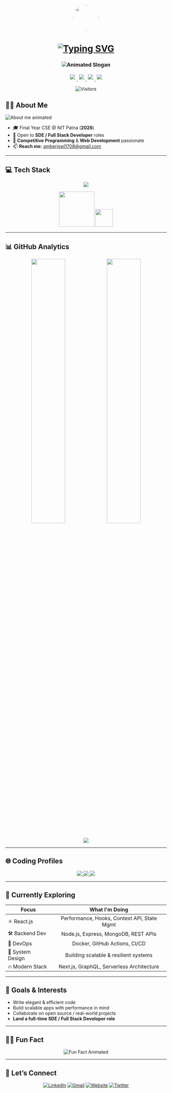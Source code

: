 <!-- PROFILE HEADER -->
<p align="center">
  <img src="https://media.giphy.com/media/L8K62iTDkzGX6/giphy.gif" width="80" style="border-radius:50%"/>
</p>

<h1 align="center">
  <a href="https://amberjaiswal-portfolio.netlify.app/" target="_blank" rel="noopener">
    <img src="https://readme-typing-svg.herokuapp.com/?font=Fira+Code&weight=800&size=37&pause=1000&color=36BCF7&center=true&vCenter=true&multiline=true&width=750&height=60&lines=Hi+%F0%9F%91%8B%2C+I'm+Amber+Jaiswal" alt="Typing SVG" />
  </a>
</h1>

<h3 align="center">
  <img src="https://readme-typing-svg.herokuapp.com?font=Fira+Code&duration=2500&pause=500&color=0FFF95&center=true&repeat=true&multiline=true&width=730&lines=Code+with+Vision.+Build+with+Passion.;Shaping+Tomorrow+with+Logic+%26+Creativity.💡💻" alt="Animated Slogan" />
</h3>

<!-- Social Links Animated -->
<p align="center">
  <a href="mailto:amberjswl1708@gmail.com">
    <img src="https://img.shields.io/badge/Gmail-D14836?style=for-the-badge&logo=gmail&logoColor=white&labelColor=000000&logoWidth=30&label=Email&longCache=true" style="margin:4px; animation: pulse 1.5s infinite;" />
  </a>
  <a href="https://www.linkedin.com/in/amber-jaiswal-199a81279/">
    <img src="https://img.shields.io/badge/LinkedIn-0A66C2?style=for-the-badge&logo=linkedin&logoColor=white&label=LinkedIn" style="margin:4px; animation: pulse 1.7s infinite alternate;" />
  </a>
  <a href="https://amberjaiswal-portfolio.netlify.app/">
    <img src="https://img.shields.io/badge/Portfolio-18A303?style=for-the-badge&logo=firefox-browser&logoColor=white&label=Portfolio" style="margin:4px; animation: pulse 2s infinite alternate;" />
  </a>
  <a href="https://x.com/jaiswalamber17">
    <img src="https://img.shields.io/badge/Twitter-1DA1F2?style=for-the-badge&logo=x&logoColor=white&label=Twitter" style="margin:4px; animation: pulse 2.2s infinite alternate;" />
  </a>
</p>

<p align="center">
  <img src="https://visitor-badge.laobi.icu/badge?page_id=amberjaiswalgit17&right_color=36BCF7&left_color=black" alt="Visitors" />
</p>


## 🧑‍💻 About Me

<img src="https://readme-typing-svg.herokuapp.com?font=Fira+Code&size=24&pause=1000&width=700&height=45&color=00C4FF&lines=I+am+a+final+year+CSE+student+%40+NIT+Patna;Open+to+SDE+roles%2C+Competitive+programming+fan%2CWeb+dev+enthusiast!" alt="About me animated" />

- 🎓 Final Year CSE @ NIT Patna (**2026**)
- 💼 Open to **SDE / Full Stack Developer** roles
- 🔋 **Competitive Programming** & **Web Development** passionate
- 📫 **Reach me:** amberjswl1708@gmail.com

---

## 💻 Tech Stack

<p align="center">
  <img src="https://skillicons.dev/icons?i=java,spring,html,css,js,react,nextjs,redux,bootstrap,nodejs,express,mongodb,mysql,git,github,figma,postman,vscode,intellij,docker,graphql,linux&perline=8" />
</p>
<p align="center">
  <img src="https://github.com/aleen42/badges/raw/master/src/awesome.svg" width="110"/>
  <img src="https://raw.githubusercontent.com/rahulbanerjee26/githubProfileReadmeGenerator/main/gifs/code.gif" width="55" />
</p>

---

## 📊 GitHub Analytics

<p align="center" style="margin-bottom:4px;">
  <img src="https://github-readme-stats.vercel.app/api?username=amberjaiswalgit17&show_icons=true&theme=tokyonight&count_private=true&include_all_commits=true&custom_title=Amber's+GitHub+Stats" width="46%" align="center"/>
  <img src="https://github-readme-streak-stats.herokuapp.com?user=amberjaiswalgit17&theme=tokyonight&hide_border=false" width="46%" align="center"/>
</p>
<p align="center">
  <img src="https://github-profile-trophy.vercel.app/?username=amberjaiswalgit17&theme=algolia&no-frame=true&row=1&column=6" />
</p>

---

## 🌐 Coding Profiles

<p align="center">
  <a href="https://www.codechef.com/users/aj17_08">
    <img src="https://img.shields.io/badge/CodeChef-1677%20%E2%AD%90-5b4638?style=for-the-badge&logo=codechef&logoColor=white&labelColor=black" />
  </a>
  <a href="https://leetcode.com/u/amberjaiswal_17/">
    <img src="https://img.shields.io/badge/LeetCode-amberjaiswal__17-F89F1B?style=for-the-badge&logo=leetcode&logoColor=white" />
  </a>
  <a href="https://www.geeksforgeeks.org/user/amberjaiswal_17/">
    <img src="https://img.shields.io/badge/GeeksforGeeks-amberjaiswal__17-2f8d46?style=for-the-badge&logo=geeksforgeeks&logoColor=white" />
  </a>
</p>

---

## 🚀 Currently Exploring

| Focus                | What I'm Doing                                |
|----------------------|:---------------------------------------------:|
| ⚛️ React.js          | Performance, Hooks, Context API, State Mgmt   |
| 🛠️ Backend Dev       | Node.js, Express, MongoDB, REST APIs          |
| 🐳 DevOps            | Docker, GitHub Actions, CI/CD                 |
| 🧠 System Design     | Building scalable & resilient systems         |
| 🔥 Modern Stack      | Next.js, GraphQL, Serverless Architecture     |

---

## 🎯 Goals & Interests

- Write elegant & efficient code  
- Build scalable apps with performance in mind  
- Collaborate on open source / real-world projects  
- **Land a full-time SDE / Full Stack Developer role**

---

## 🤹‍♂️ Fun Fact

<p align="center">
<img src="https://readme-typing-svg.herokuapp.com?font=Fira+Code&pause=1500&width=600&lines=I+debug+like+a+detective+%F0%9F%95%B5%EF%B8%8F%E2%80%94follow+the+clues%2C+ask+the+right+questions+and+almost+always;catch+the+culprit+(often+a+missing+semicolon+%F0%9F%98%84)" alt="Fun Fact Animated" />
</p>

---

## 🙌 Let’s Connect

<p align="center">
  <a href="https://www.linkedin.com/in/amber-jaiswal-199a81279/"><img alt="LinkedIn" src="https://img.shields.io/badge/LinkedIn-blue?style=for-the-badge&logo=linkedin&logoColor=white"/></a>
  <a href="mailto:amberjswl1708@gmail.com"><img alt="Gmail" src="https://img.shields.io/badge/Gmail-red?style=for-the-badge&logo=gmail&logoColor=white"/></a>
  <a href="https://amberjaiswal-portfolio.netlify.app/"><img alt="Website" src="https://img.shields.io/badge/Portfolio-green?style=for-the-badge&logo=firefox-browser&logoColor=white"/></a>
  <a href="https://x.com/jaiswalamber17"><img alt="Twitter" src="https://img.shields.io/badge/Twitter-1DA1F2?style=for-the-badge&logo=x&logoColor=white"/></a>
</p>

<!-- END README -->

<!--
  Styling for badge animation (note: CSS only works on markdown viewers that support it, like some IDEs/GitHub README.md doesn't support CSS hence for web you can host on your portfolio).
  Best to use already-animated SVG/GIF as above for proper effect!
-->
